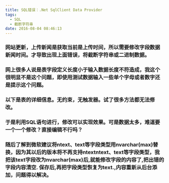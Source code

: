 ```yaml
---
title: SQL错误：.Net SqlClient Data Provider
tags:
  - SQL
  - 截断字符串
date: 2016-08-04 08:46:13
---
```


### 网站更新，上传新闻是获取当前是上传时间，所以需要修改字段数据新闻时间。才导致出现上面错误，将截断字符串或二进制数据。

### 网上很多人说是表字段定义长度小于输入数据长度不符造成，我这个很明显不是这个问题，即使用测试数据输入一些单个字母或者数字还是提示这个问题。
<!--more-->
### 以下是表的详细信息。无约束，无触发器。试了很多方法都无法修改。

### 于是利用SQL语句进行，修改可以实现效果。可是数据太多，难道要一个一个修改？直接编辑不行吗？

### 随后了解到微软建议将ntext、text等字段类型用nvarchar(max)替换，因为其以后的版本将不再支持ntextntext、text等字段类型，我把该text字段改为nvarchar(max)后,就能修改字段的内容了,把出错的字段内容清空. 保存后,再把字段类型恢复为text.,内容重新从后台添加，问题得以解决。